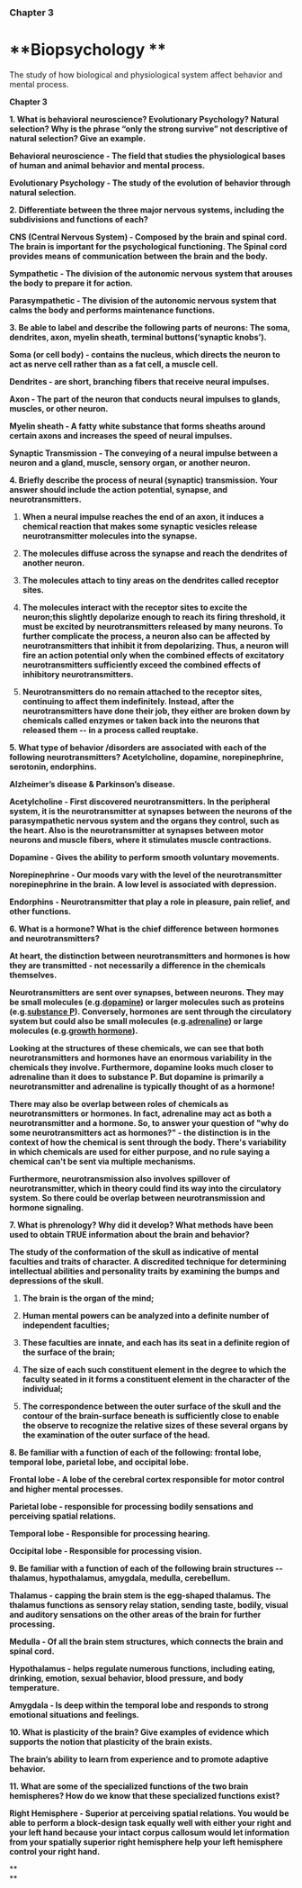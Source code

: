 ### Chapter 3 

# **Biopsychology **

The study of how biological and physiological system affect behavior and mental process.

**Chapter 3**

**1. What is behavioral neuroscience? Evolutionary Psychology? Natural selection? Why is the phrase “only the strong survive” not descriptive of natural selection? Give an example.**

**Behavioral neuroscience - The field that studies the physiological bases of human and animal behavior and mental process.**

**Evolutionary Psychology - The study of the evolution of behavior through natural selection.**

**2. Differentiate between the three major nervous systems, including the subdivisions and functions of each?**

**CNS \(Central Nervous System\) - Composed by the brain and spinal cord. The brain is important for the psychological functioning. The Spinal cord provides means of communication between the brain and the body.**

**Sympathetic - The division of the autonomic nervous system that arouses the body to prepare it for action.**

**Parasympathetic - The division of the autonomic nervous system that calms the body and performs maintenance functions.**

**3. Be able to label and describe the following parts of neurons: The soma, dendrites, axon, myelin sheath, terminal buttons\(‘synaptic knobs’\).**

**Soma \(or cell body\) - contains the nucleus, which directs the neuron to act as nerve cell rather than as a fat cell, a muscle cell.**

**Dendrites - are short, branching fibers that receive neural impulses.**

**Axon - The part of the neuron that conducts neural impulses to glands, muscles, or other neuron.**

**Myelin sheath - A fatty white substance that forms sheaths around certain axons and increases the speed of neural impulses.**

**Synaptic Transmission - The conveying of a neural impulse between a neuron and a gland, muscle, sensory organ, or another neuron.**

**4. Briefly describe the process of neural \(synaptic\) transmission. Your answer should include the action potential, synapse, and neurotransmitters.**

1. **When a neural impulse reaches the end of an axon, it induces a chemical reaction that makes some synaptic vesicles release neurotransmitter molecules into the synapse.**

2. **The molecules diffuse across the synapse and reach the dendrites of another neuron.**

3. **The molecules attach to tiny areas on the dendrites called receptor sites.**

4. **The molecules interact with the receptor sites to excite the neuron;this slightly depolarize enough to reach its firing threshold, it must be excited by neurotransmitters released by many neurons. To further complicate the process, a neuron also can be affected by neurotransmitters that inhibit it from depolarizing. Thus, a neuron will fire an action potential only when the combined effects of excitatory neurotransmitters sufficiently exceed the combined effects of inhibitory neurotransmitters.**

5. **Neurotransmitters do no remain attached to the receptor sites, continuing to affect them indefinitely. Instead, after the neurotransmitters have done their job, they either are broken down by chemicals called enzymes or taken back into the neurons that released them -- in a process called reuptake.**

**5. What type of behavior /disorders are associated with each of the following neurotransmitters? Acetylcholine, dopamine, norepinephrine, serotonin, endorphins.**

**Alzheimer’s disease & Parkinson’s disease.**

**Acetylcholine - First discovered neurotransmitters. In the peripheral system, it is the neurotransmitter at synapses between the neurons of the parasympathetic nervous system and the organs they control, such as the heart. Also is the neurotransmitter at synapses between motor neurons and muscle fibers, where it stimulates muscle contractions.**

**Dopamine - Gives the ability to perform smooth voluntary movements.**

**Norepinephrine - Our moods vary with the level of the neurotransmitter norepinephrine in the brain. A low level is associated with depression.**

**Endorphins - Neurotransmitter that play a role in pleasure, pain relief, and other functions.**

**6. What is a hormone? What is the chief difference between hormones and neurotransmitters?**

**At heart, the distinction between neurotransmitters and hormones is how they are transmitted - not necessarily a difference in the chemicals themselves.**

**Neurotransmitters are sent over synapses, between neurons. They may be small molecules \(e.g.**[**dopamine**](https://en.wikipedia.org/wiki/Dopamine)**\) or larger molecules such as proteins \(e.g.**[**substance P**](https://en.wikipedia.org/wiki/Substance_P)**\). Conversely, hormones are sent through the circulatory system but could also be small molecules \(e.g.**[**adrenaline**](https://en.wikipedia.org/wiki/Adrenaline)**\) or large molecules \(e.g.**[**growth hormone**](https://en.wikipedia.org/wiki/Growth_hormone)**\).**

**Looking at the structures of these chemicals, we can see that both neurotransmitters and hormones have an enormous variability in the chemicals they involve. Furthermore, dopamine looks much closer to adrenaline than it does to substance P. But dopamine is primarily a neurotransmitter and adrenaline is typically thought of as a hormone!**

**There may also be overlap between roles of chemicals as neurotransmitters or hormones. In fact, adrenaline may act as both a neurotransmitter and a hormone. So, to answer your question of "why do some neurotransmitters act as hormones?" - the distinction is in the context of how the chemical is sent through the body. There's variability in which chemicals are used for either purpose, and no rule saying a chemical can't be sent via multiple mechanisms.**

**Furthermore, neurotransmission also involves spillover of neurotransmitter, which in theory could find its way into the circulatory system. So there could be overlap between neurotransmission and hormone signaling.**

**7. What is phrenology? Why did it develop? What methods have been used to obtain TRUE information about the brain and behavior?**

**The study of the conformation of the skull as indicative of mental faculties and traits of character. A discredited technique for determining intellectual abilities and personality traits by examining the bumps and depressions of the skull.**

1. **The brain is the organ of the mind;**

2. **Human mental powers can be analyzed into a definite number of independent faculties;**

3. **These faculties are innate, and each has its seat in a definite region of the surface of the brain;**

4. **The size of each such constituent element in the degree to which the faculty seated in it forms a constituent element in the character of the individual;**

5. **The correspondence between the outer surface of the skull and the contour of the brain-surface beneath is sufficiently close to enable the observe to recognize the relative sizes of these several organs by the examination of the outer surface of the head.**

**8. Be familiar with a function of each of the following: frontal lobe, temporal lobe, parietal lobe, and occipital lobe.**

**Frontal lobe - A lobe of the cerebral cortex responsible for motor control and higher mental processes.**

**Parietal lobe - responsible for processing bodily sensations and perceiving spatial relations.**

**Temporal lobe - Responsible for processing hearing.**

**Occipital lobe - Responsible for processing vision.**

**9. Be familiar with a function of each of the following brain structures -- thalamus, hypothalamus, amygdala, medulla, cerebellum.**

**Thalamus - capping the brain stem is the egg-shaped thalamus. The thalamus functions as sensory relay station, sending taste, bodily, visual and auditory sensations on the other areas of the brain for further processing.**

**Medulla - Of all the brain stem structures, which connects the brain and spinal cord.**

**Hypothalamus - helps regulate numerous functions, including eating, drinking, emotion, sexual behavior, blood pressure, and body temperature.**

**Amygdala - Is deep within the temporal lobe and responds to strong emotional situations and feelings.**

**10. What is plasticity of the brain? Give examples of evidence which supports the notion that plasticity of the brain exists.**

**The brain’s ability to learn from experience and to promote adaptive behavior.**

**11. What are some of the specialized functions of the two brain hemispheres? How do we know that these specialized functions exist?**

**Right Hemisphere - Superior at perceiving spatial relations. You would be able to perform a block-design task equally well with either your right and your left hand because your intact corpus callosum would let information from your spatially superior right hemisphere help your left hemisphere control your right hand.**







**  
**


